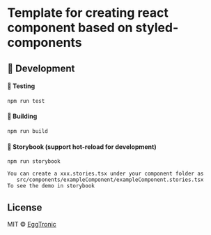 # Template for creating react component based on styled-components

## 🔨 Development

#### 🧪 Testing

`npm run test`

#### 🔧 Building

`npm run build`

#### 🔖 Storybook (support hot-reload for development)

`npm run storybook`

```
You can create a xxx.stories.tsx under your component folder as 
   src/components/exampleComponent/exampleComponent.stories.tsx
To see the demo in storybook
```

## License

MIT © [EggTronic](https://github.com/eggtronic)
